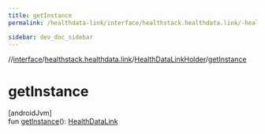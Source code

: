 ```yaml
---
title: getInstance
permalink: /healthdata-link/interface/healthstack.healthdata.link/-health-data-link-holder/get-instance.html

sidebar: dev_doc_sidebar
---
```

//[interface](../../../interface.html)/[healthstack.healthdata.link](../index.html)/[HealthDataLinkHolder](index.html)/[getInstance](get-instance.html)



# getInstance



[androidJvm]\
fun [getInstance](get-instance.html)(): [HealthDataLink](../-health-data-link/index.html)




